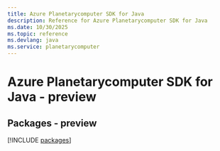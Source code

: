 ```yaml
---
title: Azure Planetarycomputer SDK for Java
description: Reference for Azure Planetarycomputer SDK for Java
ms.date: 10/30/2025
ms.topic: reference
ms.devlang: java
ms.service: planetarycomputer
---
```

# Azure Planetarycomputer SDK for Java - preview
## Packages - preview
[!INCLUDE [packages](planetarycomputer-index.md)]